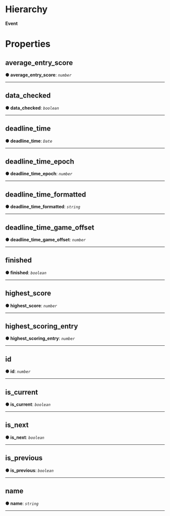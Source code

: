 

# Hierarchy

**Event**

# Properties

<a id="average_entry_score"></a>

##  average_entry_score

**●  average_entry_score**:  *`number`* 

___

<a id="data_checked"></a>

##  data_checked

**●  data_checked**:  *`boolean`* 

___

<a id="deadline_time"></a>

##  deadline_time

**●  deadline_time**:  *`Date`* 

___

<a id="deadline_time_epoch"></a>

##  deadline_time_epoch

**●  deadline_time_epoch**:  *`number`* 

___

<a id="deadline_time_formatted"></a>

##  deadline_time_formatted

**●  deadline_time_formatted**:  *`string`* 

___

<a id="deadline_time_game_offset"></a>

##  deadline_time_game_offset

**●  deadline_time_game_offset**:  *`number`* 

___

<a id="finished"></a>

##  finished

**●  finished**:  *`boolean`* 

___

<a id="highest_score"></a>

##  highest_score

**●  highest_score**:  *`number`* 

___

<a id="highest_scoring_entry"></a>

##  highest_scoring_entry

**●  highest_scoring_entry**:  *`number`* 

___

<a id="id"></a>

##  id

**●  id**:  *`number`* 

___

<a id="is_current"></a>

##  is_current

**●  is_current**:  *`boolean`* 

___

<a id="is_next"></a>

##  is_next

**●  is_next**:  *`boolean`* 

___

<a id="is_previous"></a>

##  is_previous

**●  is_previous**:  *`boolean`* 

___

<a id="name"></a>

##  name

**●  name**:  *`string`* 

___

